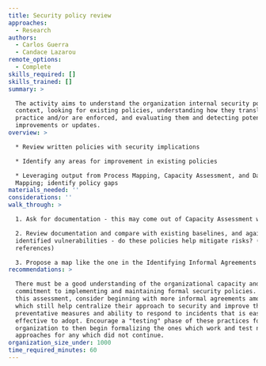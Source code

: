 ```yaml
---
title: Security policy review
approaches:
  - Research
authors:
  - Carlos Guerra
  - Candace Lazarou
remote_options:
  - Complete
skills_required: []
skills_trained: []
summary: >

  The activity aims to understand the organization internal security policy
  context, looking for existing policies, understanding how they translate into
  practice and/or are enforced, and evaluating them and detecting potential
  improvements or updates.
overview: >

  * Review written policies with security implications

  * Identify any areas for improvement in existing policies

  * Leveraging output from Process Mapping, Capacity Assessment, and Data
  Mapping; identify policy gaps
materials_needed: ''
considerations: ''
walk_through: >

  1. Ask for documentation - this may come out of Capacity Assessment work

  2. Review documentation and compare with existing baselines, and against
  identified vulnerabilities - do these policies help mitigate risks? (see
  references)

  3. Propose a map like the one in the Identifying Informal Agreements activity
recommendations: >

  There must be a good understanding of the organizational capacity and
  commitment to implementing and maintaining formal security policies. Based on
  this assessment, consider beginning with more informal agreements among staff
  which still help centralize their approach to security and improve their
  preventative measures and ability to respond to incidents that is easy and
  effective to adopt. Encourage a "testing" phase of these practices for the
  organization to then begin formalizing the ones which work and test new
  approaches for any which did not continue.
organization_size_under: 1000
time_required_minutes: 60
---
```


